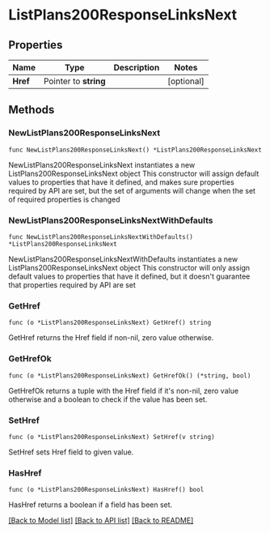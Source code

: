 # ListPlans200ResponseLinksNext

## Properties

Name | Type | Description | Notes
------------ | ------------- | ------------- | -------------
**Href** | Pointer to **string** |  | [optional] 

## Methods

### NewListPlans200ResponseLinksNext

`func NewListPlans200ResponseLinksNext() *ListPlans200ResponseLinksNext`

NewListPlans200ResponseLinksNext instantiates a new ListPlans200ResponseLinksNext object
This constructor will assign default values to properties that have it defined,
and makes sure properties required by API are set, but the set of arguments
will change when the set of required properties is changed

### NewListPlans200ResponseLinksNextWithDefaults

`func NewListPlans200ResponseLinksNextWithDefaults() *ListPlans200ResponseLinksNext`

NewListPlans200ResponseLinksNextWithDefaults instantiates a new ListPlans200ResponseLinksNext object
This constructor will only assign default values to properties that have it defined,
but it doesn't guarantee that properties required by API are set

### GetHref

`func (o *ListPlans200ResponseLinksNext) GetHref() string`

GetHref returns the Href field if non-nil, zero value otherwise.

### GetHrefOk

`func (o *ListPlans200ResponseLinksNext) GetHrefOk() (*string, bool)`

GetHrefOk returns a tuple with the Href field if it's non-nil, zero value otherwise
and a boolean to check if the value has been set.

### SetHref

`func (o *ListPlans200ResponseLinksNext) SetHref(v string)`

SetHref sets Href field to given value.

### HasHref

`func (o *ListPlans200ResponseLinksNext) HasHref() bool`

HasHref returns a boolean if a field has been set.


[[Back to Model list]](../README.md#documentation-for-models) [[Back to API list]](../README.md#documentation-for-api-endpoints) [[Back to README]](../README.md)


